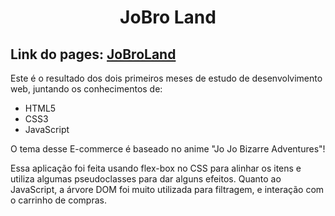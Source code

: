 <h1 align="center"> JoBro Land </h1>

<h2>Link do pages: <a target="_blank" href="https://rogeraguiar0.github.io/Projeto-JoBroLand/">JoBroLand</a></h2>

<p>Este é o resultado dos dois primeiros meses de estudo de desenvolvimento web, juntando os conhecimentos de:</p>

<ul>
  <li>HTML5</li>
  <li>CSS3</li>
  <li>JavaScript</li>
</ul>

<p>O tema desse E-commerce é baseado no anime "Jo Jo Bizarre Adventures"!</p>
<p>Essa aplicação foi feita usando flex-box no CSS para alinhar os itens e utiliza algumas pseudoclasses para dar alguns efeitos. Quanto ao JavaScript, a árvore DOM foi muito utilizada para filtragem, e interação com o carrinho de compras.</p>

